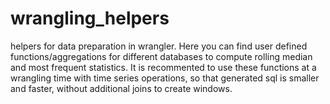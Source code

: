 # wrangling_helpers
helpers for data preparation in wrangler. 
Here you can find user defined functions/aggregations for different databases to compute rolling median and most frequent statistics. 
It is recommented to use these functions at a wrangling time with time series operations, so that generated sql is smaller and faster, without additional joins to create windows.

